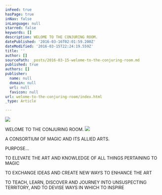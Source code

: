 ```yaml
---
inFeed: true
hasPage: true
inNav: false
inLanguage: null
starred: false
keywords: []
description: WELOME TO THE CONJURING ROOM.
datePublished: '2016-03-16T02:01:59.200Z'
dateModified: '2016-03-15T22:24:19.559Z'
title: ''
author: []
sourcePath: _posts/2016-03-15-welome-to-the-conjuring-room.md
published: true
authors: []
publisher:
  name: null
  domain: null
  url: null
  favicon: null
url: welome-to-the-conjuring-room/index.html
_type: Article

---
```

![](https://the-grid-user-content.s3-us-west-2.amazonaws.com/388276a8-1a60-4309-a16c-9bfadf4f01fa.jpg)

WELOME TO THE CONJURING ROOM.
![](https://the-grid-user-content.s3-us-west-2.amazonaws.com/c30eb45b-f9b7-4b38-bc1f-a59b5186f4f2.jpg)

A CONSORTIUM OF MAGIC AND ITS ALLIED ARTS.

PURPOSE... 

TO ELEVATE THE ART AND KNOWLEDGE OF ALL THINGS PERTAINING TO MAGIC

TO EXCHANGE IDEAS AND CREATE NEW WAYS TO ENHANCE THE ART

TO TEACH, LEARN, DISCOVER AND JOURNEY INTO UNSUSPECTING TERRITORY,  AND TO DEVISE WAYS IN WHICH TO INSPIRE